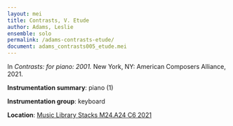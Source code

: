 ```yaml
---
layout: mei
title: Contrasts, V. Etude
author: Adams, Leslie
ensemble: solo
permalink: /adams-contrasts-etude/
document: adams_contrasts005_etude.mei
---
```


In *Contrasts: for piano: 2001.* New York, NY: American Composers Alliance, 2021.

**Instrumentation summary**: piano (1)

**Instrumentation group**: keyboard

**Location**: <a href="https://tufts.primo.exlibrisgroup.com/permalink/01TUN_INST/1kc9gia/alma991018728036003851" target="_blank">Music Library Stacks M24.A24 C6 2021</a> 
